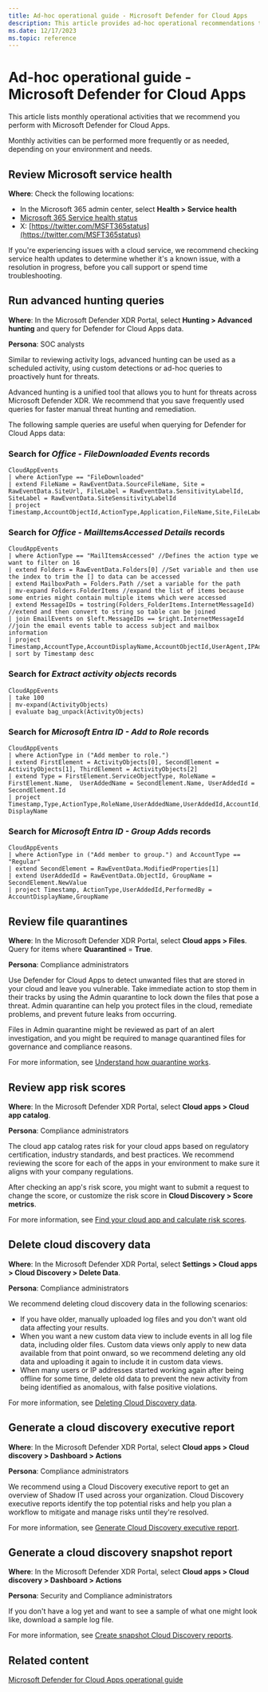 ```yaml
---
title: Ad-hoc operational guide - Microsoft Defender for Cloud Apps
description: This article provides ad-hoc operational recommendations to help security operations teams to plan and run security activities.
ms.date: 12/17/2023
ms.topic: reference
---
```


# Ad-hoc operational guide - Microsoft Defender for Cloud Apps

This article lists monthly operational activities that we recommend you perform with Microsoft Defender for Cloud Apps.

Monthly activities can be performed more frequently or as needed, depending on your environment and needs.

## Review Microsoft service health

**Where**: Check the following locations:

- In the Microsoft 365 admin center, select **Health > Service health**
- [Microsoft 365 Service health status](https://status.office365.com/)
- X: [https://twitter.com/MSFT365status](https://twitter.com/MSFT365status)

If you're experiencing issues with a cloud service, we recommend checking service health updates to determine whether it's a known issue, with a resolution in progress, before you call support or spend time troubleshooting.

## Run advanced hunting queries

**Where**: In the Microsoft Defender XDR Portal, select **Hunting > Advanced hunting** and query for Defender for Cloud Apps data.

**Persona**: SOC analysts

Similar to reviewing activity logs, advanced hunting can be used as a scheduled activity, using custom detections or ad-hoc queries to proactively hunt for threats.

Advanced hunting is a unified tool that allows you to hunt for threats across Microsoft Defender XDR. We recommend that you save frequently used queries for faster manual threat hunting and remediation. 

The following sample queries are useful when querying for Defender for Cloud Apps data:

### Search for *Office - FileDownloaded Events* records

```kusto
CloudAppEvents
| where ActionType == "FileDownloaded"
| extend FileName = RawEventData.SourceFileName, Site = RawEventData.SiteUrl, FileLabel = RawEventData.SensitivityLabelId, SiteLabel = RawEventData.SiteSensitivityLabelId
| project Timestamp,AccountObjectId,ActionType,Application,FileName,Site,FileLabel,SiteLabel
```

### Search for *Office - MailItemsAccessed Details* records

```kusto
CloudAppEvents
| where ActionType == "MailItemsAccessed" //Defines the action type we want to filter on 16
| extend Folders = RawEventData.Folders[0] //Set variable and then use the index to trim the [] to data can be accessed
| extend MailboxPath = Folders.Path //set a variable for the path
| mv-expand Folders.FolderItems //expand the list of items because some entries might contain multiple items which were accessed
| extend MessageIDs = tostring(Folders_FolderItems.InternetMessageId) //extend and then convert to string so table can be joined
| join EmailEvents on $left.MessageIDs == $right.InternetMessageId //join the email events table to access subject and mailbox information
| project Timestamp,AccountType,AccountDisplayName,AccountObjectId,UserAgent,IPAddress,CountryCode,City,ISP,NetworkMessageId,MailboxPath,Subject,SenderFromAddress,RecipientEmailAddress
| sort by Timestamp desc
```

### Search for *Extract activity objects* records

```kusto
CloudAppEvents
| take 100
| mv-expand(ActivityObjects)
| evaluate bag_unpack(ActivityObjects)
```

### Search for *Microsoft Entra ID - Add to Role* records

```kusto
CloudAppEvents
| where ActionType in ("Add member to role.") 
| extend FirstElement = ActivityObjects[0], SecondElement = ActivityObjects[1], ThirdElement = ActivityObjects[2]
| extend Type = FirstElement.ServiceObjectType, RoleName = FirstElement.Name,  UserAddedName = SecondElement.Name, UserAddedId = SecondElement.Id
| project Timestamp,Type,ActionType,RoleName,UserAddedName,UserAddedId,AccountId,Account DisplayName
```

### Search for *Microsoft Entra ID - Group Adds* records


```kusto
CloudAppEvents
| where ActionType in ("Add member to group.") and AccountType == "Regular"
| extend SecondElement = RawEventData.ModifiedProperties[1]
| extend UserAddedId = RawEventData.ObjectId, GroupName = 
SecondElement.NewValue
| project Timestamp, ActionType,UserAddedId,PerformedBy = 
AccountDisplayName,GroupName
```

## Review file quarantines

**Where**: In the Microsoft Defender XDR Portal, select **Cloud apps > Files**. Query for items where **Quarantined** = **True**.

**Persona**: Compliance administrators

Use Defender for Cloud Apps to detect unwanted files that are stored in your cloud and leave you vulnerable. Take immediate action to stop them in their tracks by using the Admin quarantine to lock down the files that pose a threat. Admin quarantine can help you protect files in the cloud, remediate problems, and prevent future leaks from occurring.

Files in Admin quarantine might be reviewed as part of an alert investigation, and you might be required to manage quarantined files for governance and compliance reasons.

For more information, see [Understand how quarantine works](../use-case-admin-quarantine.md#understand-how-quarantine-works).

## Review app risk scores

**Where**: In the Microsoft Defender XDR Portal, select **Cloud apps > Cloud app catalog**.

**Persona**: Compliance administrators

The cloud app catalog rates risk for your cloud apps based on regulatory certification, industry standards, and best practices. We recommend reviewing the score for each of the apps in your environment to make sure it aligns with your company regulations.

After checking an app's risk score, you might want to submit a request to change the score, or customize the risk score in **Cloud Discovery > Score metrics**.

For more information, see [Find your cloud app and calculate risk scores](../risk-score.md).

## Delete cloud discovery data

**Where**: In the Microsoft Defender XDR Portal, select **Settings > Cloud apps > Cloud Discovery > Delete Data**.

**Persona**: Compliance administrators

We recommend deleting cloud discovery data in the following scenarios:

- If you have older, manually uploaded log files and you don't want old data affecting your results.
- When you want a new custom data view to include events in all log file data, including older files. Custom data views only apply to new data available from that point onward, so we recommend deleting any old data and uploading it again to include it in custom data views.
- When many users or IP addresses started working again after being offline for some time, delete old data to prevent the new activity from being identified as anomalous, with false positive violations.

For more information, see [Deleting Cloud Discovery data](../discovered-apps.md#deleting-cloud-discovery-data).


## Generate a cloud discovery executive report

**Where**: In the Microsoft Defender XDR Portal, select **Cloud apps > Cloud discovery > Dashboard > Actions**

**Persona**: Compliance administrators

We recommend using a Cloud Discovery executive report to get an overview of Shadow IT used across your organization. Cloud Discovery executive reports identify the top potential risks and help you plan a workflow to mitigate and manage risks until they're resolved.

For more information, see [Generate Cloud Discovery executive report](../discovered-apps.md#generate-cloud-discovery-executive-report).

## Generate a cloud discovery snapshot report

**Where**: In the Microsoft Defender XDR Portal, select **Cloud apps > Cloud discovery > Dashboard > Actions**

**Persona**: Security and Compliance administrators

If you don't have a log yet and want to see a sample of what one might look like, download a sample log file.

For more information, see [Create snapshot Cloud Discovery reports](../create-snapshot-cloud-discovery-reports.md).

## Related content

[Microsoft Defender for Cloud Apps operational guide](ops-guide.md)
